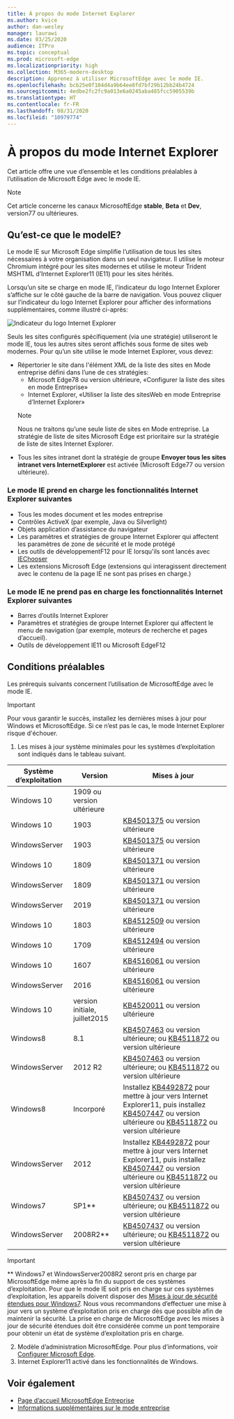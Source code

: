 ```yaml
---
title: À propos du mode Internet Explorer
ms.author: kvice
author: dan-wesley
manager: laurawi
ms.date: 03/25/2020
audience: ITPro
ms.topic: conceptual
ms.prod: microsoft-edge
ms.localizationpriority: high
ms.collection: M365-modern-desktop
description: Apprenez à utiliser MicrosoftEdge avec le mode IE.
ms.openlocfilehash: bcb25e0f104d4a9b64ee8fd7bf29b12bb24b4724
ms.sourcegitcommit: 4edbe2fc2fc9a013e6a0245aba485fcc5905539b
ms.translationtype: HT
ms.contentlocale: fr-FR
ms.lasthandoff: 08/31/2020
ms.locfileid: "10979774"
---
```

# À propos du mode Internet Explorer

Cet article offre une vue d’ensemble et les conditions préalables à l’utilisation de Microsoft Edge avec le mode IE.

> [!NOTE]
> Cet article concerne les canaux MicrosoftEdge **stable**, **Beta** et **Dev**, version77 ou ultérieures.

## Qu’est-ce que le modeIE?

Le mode IE sur Microsoft Edge simplifie l’utilisation de tous les sites nécessaires à votre organisation dans un seul navigateur. Il utilise le moteur Chromium intégré pour les sites modernes et utilise le moteur Trident MSHTML d’Internet Explorer11 (IE11) pour les sites hérités.

Lorsqu’un site se charge en mode IE, l’indicateur du logo Internet Explorer s’affiche sur le côté gauche de la barre de navigation. Vous pouvez cliquer sur l’indicateur du logo Internet Explorer pour afficher des informations supplémentaires, comme illustré ci-après:

  ![Indicateur du logo Internet Explorer](./media/ie-mode/ie-logo-indicator1.png)

Seuls les sites configurés spécifiquement (via une stratégie) utiliseront le mode IE, tous les autres sites seront affichés sous forme de sites web modernes. Pour qu’un site utilise le mode Internet Explorer, vous devez:

- Répertorier le site dans l'élément XML de la liste des sites en Mode entreprise défini dans l’une de ces stratégies:
  - Microsoft Edge78 ou version ultérieure, «Configurer la liste des sites en mode Entreprise»
  - Internet Explorer, «Utiliser la liste des sitesWeb en mode Entreprise d’Internet Explorer»
  > [!NOTE]
  > Nous ne traitons qu’une seule liste de sites en Mode entreprise. La stratégie de liste de sites Microsoft Edge est prioritaire sur la stratégie de liste de sites Internet Explorer.
- Tous les sites intranet dont la stratégie de groupe **Envoyer tous les sites intranet vers InternetExplorer** est activée (Microsoft Edge77 ou version ultérieure).

### Le mode IE prend en charge les fonctionnalités Internet Explorer suivantes

- Tous les modes document et les modes entreprise
- Contrôles ActiveX (par exemple, Java ou Silverlight)
- Objets application d’assistance du navigateur 
- Les paramètres et stratégies de groupe Internet Explorer qui affectent les paramètres de zone de sécurité et le mode protégé
- Les outils de développementF12 pour IE lorsqu'ils sont lancés avec [IEChooser](https://docs.microsoft.com/office/dev/add-ins/testing/debug-add-ins-using-f12-developer-tools-on-windows-10)
- Les extensions Microsoft Edge (extensions qui interagissent directement avec le contenu de la page IE ne sont pas prises en charge.)

### Le mode IE ne prend pas en charge les fonctionnalités Internet Explorer suivantes

- Barres d’outils Internet Explorer
- Paramètres et stratégies de groupe Internet Explorer qui affectent le menu de navigation (par exemple, moteurs de recherche et pages d’accueil).
- Outils de développement IE11 ou Microsoft EdgeF12

## Conditions préalables

Les prérequis suivants concernent l’utilisation de MicrosoftEdge avec le mode IE.

> [!IMPORTANT]
> Pour vous garantir le succès, installez les dernières mises à jour pour Windows et MicrosoftEdge. Si ce n’est pas le cas, le mode Internet Explorer risque d'échouer.

1. Les mises à jour système minimales pour les systèmes d’exploitation sont indiqués dans le tableau suivant.

 | Système d’exploitation | Version       | Mises à jour |
 |------------------|---------------|---------|
 | Windows 10       | 1909 ou version ultérieure |         |
 | Windows 10       | 1903          | [KB4501375](https://support.microsoft.com/help/4501375/windows-10-update-kb4501375) ou version ultérieure |
 | WindowsServer   | 1903          | [KB4501375](https://support.microsoft.com/help/4501375/windows-10-update-kb4501375) ou version ultérieure |
 | Windows 10       | 1809          | [KB4501371](https://support.microsoft.com/help/4501371/windows-10-update-kb4501371) ou version ultérieure |
 | WindowsServer   | 1809          | [KB4501371](https://support.microsoft.com/help/4501371/windows-10-update-kb4501371) ou version ultérieure |
 | WindowsServer   | 2019          | [KB4501371](https://support.microsoft.com/help/4501371/windows-10-update-kb4501371) ou version ultérieure |
 | Windows 10       | 1803          | [KB4512509](https://support.microsoft.com/help/4512509/windows-10-update-kb4512509) ou version ultérieure |
 | Windows 10       | 1709          | [KB4512494](https://support.microsoft.com/help/4512494/windows-10-update-kb4512494) ou version ultérieure |
 | Windows 10       | 1607          | [KB4516061](https://support.microsoft.com/help/4516061/windows-10-update-kb4516061) ou version ultérieure |
 | WindowsServer   | 2016          | [KB4516061](https://support.microsoft.com/help/4516061/windows-10-update-kb4516061) ou version ultérieure |
 | Windows 10       | version initiale, juillet2015 | [KB4520011](https://support.microsoft.com/help/4520011/windows-10-update-kb4520011) ou version ultérieure |
 | Windows8       | 8.1              | [KB4507463](https://support.microsoft.com/help/4507463/july-16-2019-kb4507463-os-build-preview-of-monthly-rollup) ou version ultérieure; ou [KB4511872](https://support.microsoft.com/help/4511872/cumulative-security-update-for-internet-explorer) ou version ultérieure |
 | WindowsServer   | 2012 R2       | [KB4507463](https://support.microsoft.com/help/4507463/july-16-2019-kb4507463-os-build-preview-of-monthly-rollup) ou version ultérieure; ou [KB4511872](https://support.microsoft.com/help/4511872/cumulative-security-update-for-internet-explorer) ou version ultérieure |
 | Windows8  | Incorporé            | Installez [KB4492872](https://support.microsoft.com/help/4492872/update-for-internet-explorer-april-16-2019) pour mettre à jour vers Internet Explorer11, puis installez [KB4507447](https://support.microsoft.com/help/4507447/windows-server-2012-update-kb4507447) ou version ultérieure ou [KB4511872](https://support.microsoft.com/help/4511872/cumulative-security-update-for-internet-explorer) ou version ultérieure |
 | WindowsServer   | 2012           | Installez [KB4492872](https://support.microsoft.com/help/4492872/update-for-internet-explorer-april-16-2019) pour mettre à jour vers Internet Explorer11, puis installez [KB4507447](https://support.microsoft.com/help/4507447/windows-server-2012-update-kb4507447) ou version ultérieure ou [KB4511872](https://support.microsoft.com/help/4511872/cumulative-security-update-for-internet-explorer) ou version ultérieure |
 | Windows7        |  SP1**        | [KB4507437](https://support.microsoft.com/help/4507437/windows-7-update-kb4507437) ou version ultérieure; ou [KB4511872](https://support.microsoft.com/help/4511872/cumulative-security-update-for-internet-explorer) ou version ultérieure |
 | WindowsServer   |  2008R2**    | [KB4507437](https://support.microsoft.com/help/4507437/windows-7-update-kb4507437) ou version ultérieure; ou [KB4511872](https://support.microsoft.com/help/4511872/cumulative-security-update-for-internet-explorer) ou version ultérieure |
  > [!IMPORTANT]
  > ** Windows7 et WindowsServer2008R2 seront pris en charge par MicrosoftEdge même après la fin du support de ces systèmes d’exploitation. Pour que le mode IE soit pris en charge sur ces systèmes d’exploitation, les appareils doivent disposer des [Mises à jour de sécurité étendues pour Windows7](https://support.microsoft.com/help/4527878/faq-about-extended-security-updates-for-windows-7). Nous vous recommandons d’effectuer une mise à jour vers un système d’exploitation pris en charge dès que possible afin de maintenir la sécurité. La prise en charge de MicrosoftEdge avec les mises à jour de sécurité étendues doit être considérée comme un pont temporaire pour obtenir un état de système d’exploitation pris en charge.

2. Modèle d’administration MicrosoftEdge. Pour plus d’informations, voir [Configurer Microsoft Edge](https://docs.microsoft.com/DeployEdge/configure-microsoft-edge).
3. Internet Explorer11 activé dans les fonctionnalités de Windows.

## Voir également

- [Page d’accueil MicrosoftEdge Entreprise](https://aka.ms/EdgeEnterprise)
- [Informations supplémentaires sur le mode entreprise](https://docs.microsoft.com/internet-explorer/ie11-deploy-guide/enterprise-mode-overview-for-ie11)
